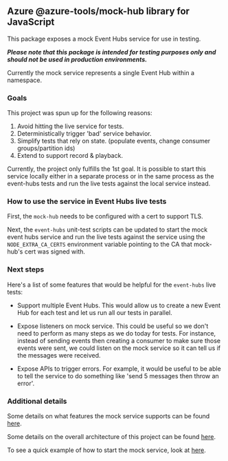 ## Azure @azure-tools/mock-hub library for JavaScript

This package exposes a mock Event Hubs service for use in testing.

_**Please note that this package is intended for testing purposes only and should not be used in production environments.**_

Currently the mock service represents a single Event Hub within a namespace.

### Goals

This project was spun up for the following reasons:

1. Avoid hitting the live service for tests.
2. Deterministically trigger 'bad' service behavior.
3. Simplify tests that rely on state. (populate events, change consumer groups/partition ids)
4. Extend to support record & playback.

Currently, the project only fulfills the 1st goal.
It is possible to start this service locally either in a separate process or in the same process as
the event-hubs tests and run the live tests against the local service instead.

### How to use the service in Event Hubs live tests

First, the `mock-hub` needs to be configured with a cert to support TLS.

Next, the `event-hubs` unit-test scripts can be updated to start the mock event hubs service
and run the live tests against the service using the `NODE_EXTRA_CA_CERTS` environment variable pointing to the CA that mock-hub's cert was signed with.

### Next steps

Here's a list of some features that would be helpful for the `event-hubs` live tests:

- Support multiple Event Hubs.
  This would allow us to create a new Event Hub for each test and let us run all our tests in parallel.

- Expose listeners on mock service.
  This could be useful so we don't need to perform as many steps as we do today for tests.
  For instance, instead of sending events then creating a consumer to make sure those events were sent,
  we could listen on the mock service so it can tell us if the messages were received.

- Expose APIs to trigger errors.
  For example, it would be useful to be able to tell the service to do something like 'send 5 messages then throw an error'.

### Additional details

Some details on what features the mock service supports can be found [here](https://github.com/Azure/azure-sdk-for-js/tree/main/sdk/eventhub/mock-hub/design/features.md).

Some details on the overall architecture of this project can be found [here](https://github.com/Azure/azure-sdk-for-js/tree/main/sdk/eventhub/mock-hub/design/architecture.md).

To see a quick example of how to start the mock service, look at [here](https://github.com/Azure/azure-sdk-for-js/tree/main/sdk/eventhub/mock-hub/samples/typescript/readme.md).
